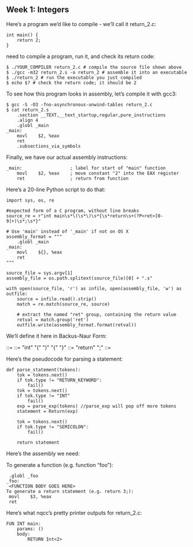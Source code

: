 
## Week 1: Integers

Here’s a program we’d like to compile - we’ll call it return_2.c:
```
int main() {
    return 2;
}
```

need to compile a program, run it, and check its return code:
```
$ ./YOUR_COMPILER return_2.c # compile the source file shown above
$ ./gcc -m32 return_2.s -o return_2 # assemble it into an executable
$ ./return_2 # run the executable you just compiled
$ echo $? # check the return code; it should be 2
```

To see how this program looks in assembly, let’s compile it with gcc3:
```
$ gcc -S -O3 -fno-asynchronous-unwind-tables return_2.c
$ cat return_2.s
    .section __TEXT,__text_startup,regular,pure_instructions
    .align 4
    .globl _main
_main:
    movl    $2, %eax
    ret
    .subsections_via_symbols
```

Finally, we have our actual assembly instructions:
```
_main:                  ; label for start of "main" function
    movl    $2, %eax    ; move constant "2" into the EAX register
    ret                 ; return from function
```
Here’s a 20-line Python script to do that:
```
import sys, os, re

#expected form of a C program, without line breaks
source_re = r"int main\s*\(\s*\)\s*{\s*return\s+(?P<ret>[0-9]+)\s*;\s*}" 

# Use 'main' instead of '_main' if not on OS X
assembly_format = """    
    .globl _main
_main:
    movl    ${}, %eax
    ret
"""

source_file = sys.argv[1]
assembly_file = os.path.splitext(source_file)[0] + ".s"

with open(source_file, 'r') as infile, open(assembly_file, 'w') as outfile:
    source = infile.read().strip()
    match = re.match(source_re, source)

    # extract the named "ret" group, containing the return value
    retval = match.group('ret') 
    outfile.write(assembly_format.format(retval))
```
 
 We’ll define it here in Backus-Naur Form:

<program> ::= <function>
<function> ::= "int" <id> "(" ")" "{" <statement> "}"
<statement> ::= "return" <exp> ";"
<exp> ::= <int>

Here’s the pseudocode for parsing a statement:
```
def parse_statement(tokens):
    tok = tokens.next()
    if tok.type != "RETURN_KEYWORD":
        fail()
    tok = tokens.next()
    if tok.type != "INT"
        fail()
    exp = parse_exp(tokens) //parse_exp will pop off more tokens
    statement = Return(exp)

    tok = tokens.next()
    if tok.type != "SEMICOLON":
        fail()

    return statement
```

Here’s the assembly we need:

To generate a function (e.g. function “foo”):
```
 .globl _foo
_foo:
 <FUNCTION BODY GOES HERE>
To generate a return statement (e.g. return 3;):
 movl    $3, %eax
 ret
```
Here’s what nqcc’s pretty printer outputs for return_2.c:
```
FUN INT main:
    params: ()
    body:
        RETURN Int<2>
```